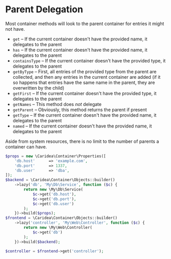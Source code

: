 # Parent Delegation

Most container methods will look to the parent container for entries it might not have.

* `get` – If the current container doesn't have the provided name, it delegates to the parent
* `has` – If the current container doesn't have the provided name, it delegates to the parent
* `containsType` – If the current container doesn't have the provided type, it delegates to the parent
* `getByType` – First, all entries of the provided type from the parent are collected, and then any entries in the current container are added (if it so happens that entries have the same name in the parent, they are overwritten by the child)
* `getFirst` – If the current container doesn't have the provided type, it delegates to the parent
* `getNames` – This method does _not_ delegate
* `getParent` – Obviously, this method returns the parent if present
* `getType` – If the current container doesn't have the provided name, it delegates to the parent
* `named` – If the current container doesn't have the provided name, it delegates to the parent

Aside from system resources, there is no limit to the number of parents a container can have.

```php
$props = new \Caridea\Container\Properties([
    'db.host'      => 'example.com',
    'db.port'      => 1337,
    'db.user'      => 'dba',
]);
$backend = \Caridea\Container\Objects::builder()
    ->lazy('db', 'My\Db\Service', function ($c) {
        return new \My\Db\Service(
            $c->get('db.host'),
            $c->get('db.port'),
            $c->get('db.user')
        );
    })->build($props);
$frontend = \Caridea\Container\Objects::builder()
    ->lazy('controller', 'My\Web\Controller', function ($c) {
        return new \My\Web\Controller(
            $c->get('db')
        );
    })->build($backend);

$controller = $frontend->get('controller');
```
